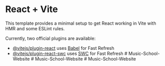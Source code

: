 # React + Vite

This template provides a minimal setup to get React working in Vite with HMR and some ESLint rules.

Currently, two official plugins are available:

- [@vitejs/plugin-react](https://github.com/vitejs/vite-plugin-react/blob/main/packages/plugin-react/README.md) uses [Babel](https://babeljs.io/) for Fast Refresh
- [@vitejs/plugin-react-swc](https://github.com/vitejs/vite-plugin-react-swc) uses [SWC](https://swc.rs/) for Fast Refresh
#   M u s i c - S c h o o l - W e b s i t e  
 #   M u s i c - S c h o o l - W e b s i t e  
 #   M u s i c - S c h o o l - W e b s i t e  
 